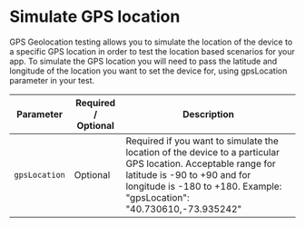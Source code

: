 # Simulate GPS location

GPS Geolocation testing allows you to simulate the location of the device to a specific GPS location in order to test the location based scenarios for your app. To simulate the GPS location you will need to pass the latitude and longitude of the location you want to set the device for, using gpsLocation parameter in your test.


| Parameter | Required / Optional | Description |
| ---------- | ----------- | --------------- |
|`gpsLocation`|Optional|Required if you want to simulate the location of the device to a particular GPS location. Acceptable range for latitude is -90 to +90 and for longitude is -180 to +180. Example: \"gpsLocation\": \"40.730610,-73.935242\"|
